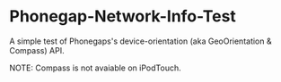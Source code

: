 # Phonegap-Network-Info-Test
A simple test of Phonegaps's device-orientation (aka GeoOrientation & Compass) API.

NOTE: Compass is not avaiable on iPodTouch.

